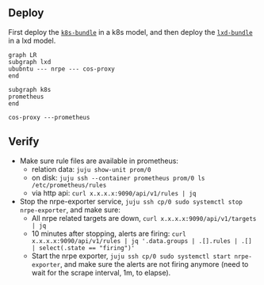 ## Deploy
First deploy the [`k8s-bundle`](k8s-bundle.yaml) in a k8s model, and then deploy the
[`lxd-bundle`](lxd-bundle.yaml) in a lxd model.

```mermaid
graph LR
subgraph lxd
ububntu --- nrpe --- cos-proxy
end

subgraph k8s
prometheus
end

cos-proxy ---prometheus
```

## Verify
- Make sure rule files are available in prometheus:
  - relation data: `juju show-unit prom/0`
  - on disk: `juju ssh --container prometheus prom/0 ls /etc/prometheus/rules`
  - via http api: `curl x.x.x.x:9090/api/v1/rules | jq`
- Stop the nrpe-exporter service, `juju ssh cp/0 sudo systemctl stop nrpe-exporter`, and make sure:
  - All nrpe related targets are down, `curl x.x.x.x:9090/api/v1/targets | jq`
  - 10 minutes after stopping, alerts are firing:
    `curl x.x.x.x:9090/api/v1/rules | jq '.data.groups | .[].rules | .[] | select(.state == "firing")'`
  - Start the nrpe exporter, `juju ssh cp/0 sudo systemctl start nrpe-exporter`, and make sure
    the alerts are not firing anymore (need to wait for the scrape interval, 1m, to elapse).
